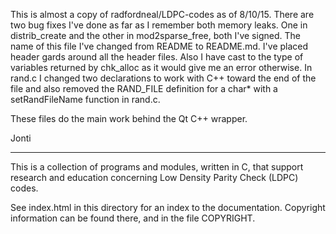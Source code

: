 This is almost a copy of radfordneal/LDPC-codes as of 8/10/15.
There are two bug fixes I've done as far as I remember both memory leaks.
One in distrib_create and the other in mod2sparse_free, both I've signed.
The name of this file I've changed from README to README.md. I've placed
header gards around all the header files. Also I have cast to the type of
variables returned by chk_alloc as it would give me an error otherwise.
In rand.c I changed two declarations to work with C++ toward the end of
the file and also removed the RAND_FILE definition for a char* with a
setRandFileName function in rand.c.

These files do the main work behind the Qt C++ wrapper.

Jonti

-----------------------------

This is a collection of programs and modules, written in C, that
support research and education concerning Low Density Parity Check
(LDPC) codes.

See index.html in this directory for an index to the documentation.
Copyright information can be found there, and in the file COPYRIGHT.
